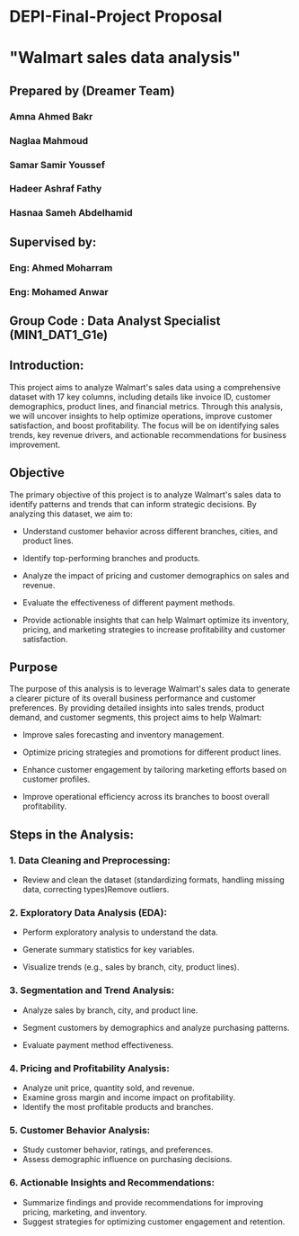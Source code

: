 # DEPI-Final-Project Proposal


# "Walmart sales data analysis"
## Prepared by (Dreamer Team)
### Amna Ahmed Bakr
### Naglaa Mahmoud
### Samar Samir Youssef
### Hadeer Ashraf Fathy
### Hasnaa Sameh Abdelhamid

## Supervised by:

### Eng: Ahmed Moharram
### Eng: Mohamed Anwar

## Group Code : Data Analyst Specialist (MIN1_DAT1_G1e)

## Introduction:

This project aims to analyze Walmart's sales data using a comprehensive dataset with 17 key columns, including details like invoice ID, customer demographics, product lines, and financial metrics. Through this analysis, we will uncover insights to help optimize operations, improve customer satisfaction, and boost profitability. The focus will be on identifying sales trends, key revenue drivers, and actionable recommendations for business improvement.

## Objective
The primary objective of this project is to analyze Walmart's sales data to identify patterns and trends that can inform strategic decisions. By analyzing this dataset, we aim to:

- Understand customer behavior across different branches, cities, and product lines.
* Identify top-performing branches and products.
+ Analyze the impact of pricing and customer demographics on sales and revenue.
- Evaluate the effectiveness of different payment methods.
* Provide actionable insights that can help Walmart optimize its inventory, pricing, and marketing strategies to increase profitability and customer satisfaction.

## Purpose
The purpose of this analysis is to leverage Walmart's sales data to generate a clearer picture of its overall business performance and customer preferences. By providing detailed insights into sales trends, product demand, and customer segments, this project aims to help Walmart:

- Improve sales forecasting and inventory management.
* Optimize pricing strategies and promotions for different product lines.
+ Enhance customer engagement by tailoring marketing efforts based on customer profiles.
- Improve operational efficiency across its branches to boost overall profitability.

## Steps in the Analysis:
### 1. Data Cleaning and Preprocessing:
   
 + Review and clean the dataset (standardizing formats, handling missing data, correcting types)Remove outliers.

### 2. Exploratory Data Analysis (EDA):

 - Perform exploratory analysis to understand the data.
 * Generate summary statistics for key variables.
 + Visualize trends (e.g., sales by branch, city, product lines).

### 3. Segmentation and Trend Analysis:

 - Analyze sales by branch, city, and product line.
 * Segment customers by demographics and analyze purchasing patterns.
 + Evaluate payment method effectiveness.

### 4. Pricing and Profitability Analysis:

 - Analyze unit price, quantity sold, and revenue.
 - Examine gross margin and income impact on profitability.
 - Identify the most profitable products and branches.

### 5. Customer Behavior Analysis:

 - Study customer behavior, ratings, and preferences.
 - Assess demographic influence on purchasing decisions.

### 6. Actionable Insights and Recommendations:

 - Summarize findings and provide recommendations for improving pricing, marketing, and inventory.
 - Suggest strategies for optimizing customer engagement and retention.
